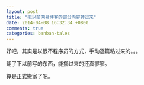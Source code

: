 ```yaml
---
layout: post
title: "把以前网易博客的部分内容转过来"
date: 2014-04-08 16:32:34 +0800
comments: true
categories: banban-tales
---
```

好吧，其实是以很不程序员的方式，手动逐篇粘过来的。。。

翻了下以前写的东西，能挪过来的还真寥寥。

算是正式搬家了吧。